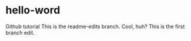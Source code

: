 # hello-word
Github tutorial
This is the readme-edits branch.  Cool, huh?
This is the first branch edit.
